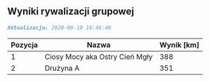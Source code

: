 ## Wyniki rywalizacji grupowej

```markdown
Aktualizacja: 2020-06-10 18:46:40
```

Pozycja | Nazwa | Wynik [km] |
------------ | -------------  | -------------
 1 |Ciosy Mocy aka Ostry Cień Mgły | 388 
 2 |Drużyna A | 351